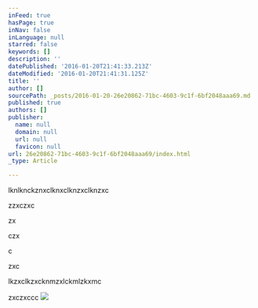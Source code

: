 ```yaml
---
inFeed: true
hasPage: true
inNav: false
inLanguage: null
starred: false
keywords: []
description: ''
datePublished: '2016-01-20T21:41:33.213Z'
dateModified: '2016-01-20T21:41:31.125Z'
title: ''
author: []
sourcePath: _posts/2016-01-20-26e20862-71bc-4603-9c1f-6bf2048aaa69.md
published: true
authors: []
publisher:
  name: null
  domain: null
  url: null
  favicon: null
url: 26e20862-71bc-4603-9c1f-6bf2048aaa69/index.html
_type: Article

---
```

lknlknckznxclknxclknzxclknzxc

zzxczxc

zx

czx

c

zxc

lkzxclkzxcknmzxlckmlzkxmc

zxczxccc
![](https://s3-us-west-2.amazonaws.com/the-grid-img/p/7aa0f4b316cf0412bd0cc5258b14e75bc1432314.jpg)